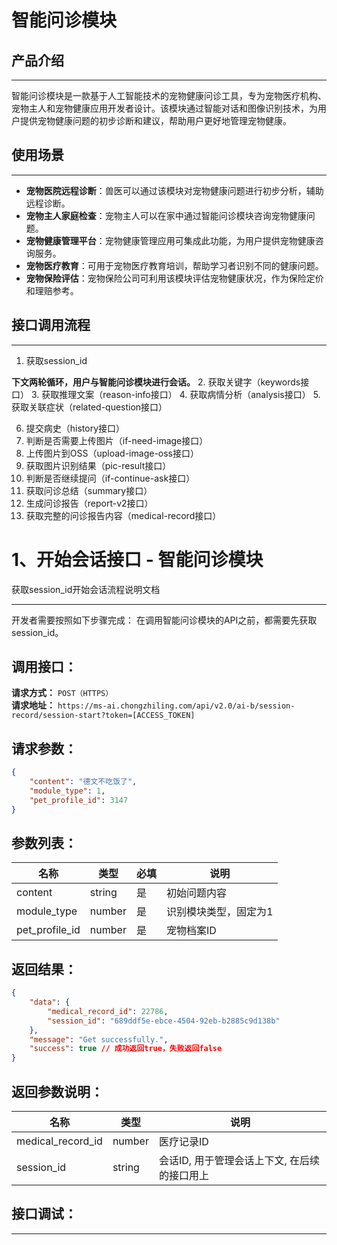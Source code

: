 # 智能问诊模块 

## 产品介绍
---
智能问诊模块是一款基于人工智能技术的宠物健康问诊工具，专为宠物医疗机构、宠物主人和宠物健康应用开发者设计。该模块通过智能对话和图像识别技术，为用户提供宠物健康问题的初步诊断和建议，帮助用户更好地管理宠物健康。

## 使用场景
---
- **宠物医院远程诊断**：兽医可以通过该模块对宠物健康问题进行初步分析，辅助远程诊断。
- **宠物主人家庭检查**：宠物主人可以在家中通过智能问诊模块咨询宠物健康问题。
- **宠物健康管理平台**：宠物健康管理应用可集成此功能，为用户提供宠物健康咨询服务。
- **宠物医疗教育**：可用于宠物医疗教育培训，帮助学习者识别不同的健康问题。
- **宠物保险评估**：宠物保险公司可利用该模块评估宠物健康状况，作为保险定价和理赔参考。

## 接口调用流程
---
1. 获取session_id

**下文两轮循环，用户与智能问诊模块进行会话。**
2. 获取关键字（keywords接口）
3. 获取推理文案（reason-info接口）
4. 获取病情分析（analysis接口）
5. 获取关联症状（related-question接口）

6. 提交病史（history接口）
7. 判断是否需要上传图片（if-need-image接口）
8. 上传图片到OSS（upload-image-oss接口）
9. 获取图片识别结果（pic-result接口）
10. 判断是否继续提问（if-continue-ask接口）
11. 获取问诊总结（summary接口）
12. 生成问诊报告（report-v2接口）
13. 获取完整的问诊报告内容（medical-record接口）


# 1、开始会话接口  - 智能问诊模块
获取session_id开始会话流程说明文档

---

开发者需要按照如下步骤完成：
在调用智能问诊模块的API之前，都需要先获取session_id。

## 调用接口：
**请求方式：** `POST（HTTPS）`  
**请求地址：** `https://ms-ai.chongzhiling.com/api/v2.0/ai-b/session-record/session-start?token=[ACCESS_TOKEN]`

## 请求参数：
```json
{
    "content": "德文不吃饭了",
    "module_type": 1,
    "pet_profile_id": 3147
}
```

## 参数列表：

| 名称            | 类型   | 必填 | 说明                  |
| --------------- | ------ | ---- | --------------------- |
| content         | string | 是   | 初始问题内容          |
| module_type     | number | 是   | 识别模块类型，固定为1 |
| pet_profile_id  | number | 是   | 宠物档案ID            |


## 返回结果：
```json
{
    "data": {
        "medical_record_id": 22786,
        "session_id": "689ddf5e-ebce-4504-92eb-b2885c9d138b"
    },
    "message": "Get successfully.",
    "success": true // 成功返回true，失败返回false
}
```

## 返回参数说明：
| 名称              | 类型   | 说明                                         |
| ----------------- | ------ | -------------------------------------------- |
| medical_record_id | number | 医疗记录ID                                   |
| session_id        | string | 会话ID, 用于管理会话上下文, 在后续的接口用上 |

## 接口调试：
---
<script setup>
import SwaggerUI from '../../../../src/components/SwaggerUI.vue'
</script>

<ClientOnly>
  <SwaggerUI 
    tag="session"
    type="post"
    path="/session-record/session-start" 
  />
</ClientOnly>



